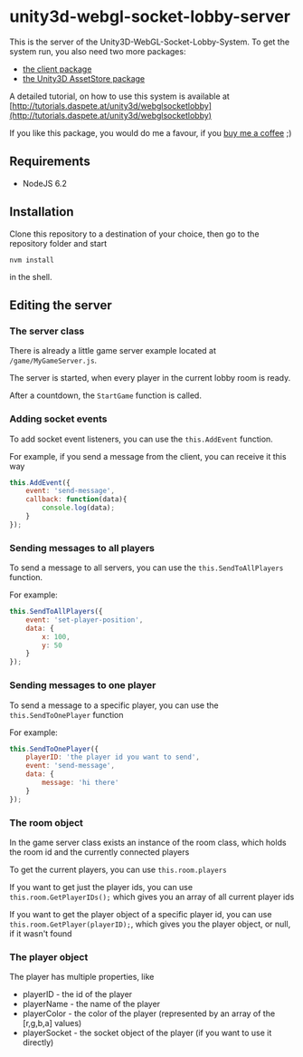 # unity3d-webgl-socket-lobby-server

This is the server of the Unity3D-WebGL-Socket-Lobby-System.
To get the system run, you also need two more packages:

* [the client package](https://github.com/daspete/unity3d-webgl-socket-lobby-client)
* [the Unity3D AssetStore package](http://u3d.as/CjP)

A detailed tutorial, on how to use this system is available at [http://tutorials.daspete.at/unity3d/webglsocketlobby](http://tutorials.daspete.at/unity3d/webglsocketlobby)

If you like this package, you would do me a favour, if you [buy me a coffee](https://www.paypal.com/cgi-bin/webscr?cmd=_s-xclick&hosted_button_id=ZWWDTMU7SM9NY) ;)

## Requirements
* NodeJS 6.2

## Installation
Clone this repository to a destination of your choice, then go to the repository folder and start
```
nvm install
```

in the shell.

## Editing the server

### The server class
There is already a little game server example located at `/game/MyGameServer.js`.

The server is started, when every player in the current lobby room is ready.

After a countdown, the `StartGame` function is called.

### Adding socket events
To add socket event listeners, you can use the `this.AddEvent` function.

For example, if you send a message from the client, you can receive it this way

```javascript
this.AddEvent({
    event: 'send-message',
    callback: function(data){
        console.log(data);
    }
});
```

### Sending messages to all players
To send a message to all servers, you can use the `this.SendToAllPlayers` function.

For example: 
```javascript
this.SendToAllPlayers({
    event: 'set-player-position',
    data: {
        x: 100,
        y: 50
    }
});
```

### Sending messages to one player
To send a message to a specific player, you can use the `this.SendToOnePlayer` function

For example:
```javascript
this.SendToOnePlayer({
    playerID: 'the player id you want to send',
    event: 'send-message',
    data: {
        message: 'hi there'
    }
});
```

### The room object
In the game server class exists an instance of the room class, which holds the room id and the currently connected players

To get the current players, you can use `this.room.players`

If you want to get just the player ids, you can use `this.room.GetPlayerIDs();` which gives you an array of all current player ids

If you want to get the player object of a specific player id, you can use `this.room.GetPlayer(playerID);`, which gives you the player object, or null, if it wasn't found

### The player object
The player has multiple properties, like

* playerID - the id of the player
* playerName - the name of the player
* playerColor - the color of the player (represented by an array of the [r,g,b,a] values)
* playerSocket - the socket object of the player (if you want to use it directly)

